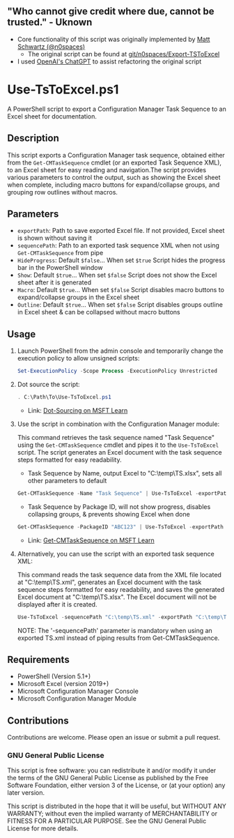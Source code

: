 ## "Who cannot give credit where due, cannot be trusted." - Uknown
- Core functionality of this script was originally implemented by [Matt Schwartz (@n0spaces)](https://github.com/n0spaces)
    - The original script can be found at [git/n0spaces/Export-TSToExcel](https://github.com/n0spaces/Export-TSToExcel/tree/main)
- I used [OpenAI's ChatGPT](https://chat.openai.com/) to assist refactoring the original script

# Use-TsToExcel.ps1

A PowerShell script to export a Configuration Manager Task Sequence to an Excel sheet for documentation.

## Description

This script exports a Configuration Manager task sequence, obtained either from the `Get-CMTaskSequence` cmdlet (or an exported Task Sequence XML), to an Excel sheet for easy reading and navigation.The script provides various parameters to control the output, such as showing the Excel sheet when complete, including macro buttons for expand/collapse groups, and grouping row outlines without macros.

## Parameters

- `exportPath`: Path to save exported Excel file. If not provided, Excel sheet is shown without saving it
- `sequencePath`: Path to an exported task sequence XML when not using `Get-CMTaskSequence` from pipe
- `HideProgress`: Default `$false`... When set `$true` Script hides the progress bar in the PowerShell window
- `Show`: Default `$true`... When set `$false` Script does not show the Excel sheet after it is generated
- `Macro`: Default `$true`... When set `$false` Script disables macro buttons to expand/collapse groups in the Excel sheet
- `Outline`: Default `$true`... When set `$false` Script disables groups outline in Excel sheet & can be collapsed without macro buttons

## Usage

1. Launch PowerShell from the admin console and temporarily change the execution policy to allow unsigned scripts:

    ```powershell
    Set-ExecutionPolicy -Scope Process -ExecutionPolicy Unrestricted
    ```

2. Dot source the script:

    ```powershell
    . C:\Path\To\Use-TsToExcel.ps1
    ```
    - Link: [Dot-Sourcing on MSFT Learn](https://learn.microsoft.com/en-us/powershell/module/microsoft.powershell.core/about/about_scripts?view=powershell-7.3#script-scope-and-dot-sourcing)
    
3. Use the script in combination with the Configuration Manager module:

   This command retrieves the task sequence named "Task Sequence" using the `Get-CMTaskSequence` cmdlet and pipes it to the `Use-TsToExcel` script.
   The script generates an Excel document with the task sequence steps formatted for easy readability.

   - Task Sequence by Name, output Excel to "C:\temp\TS.xlsx", sets all other parameters to default
   
    ```powershell
    Get-CMTaskSequence -Name "Task Sequence" | Use-TsToExcel -exportPath "C:\temp\TS.xlsx"
    ```
   - Task Sequence by Package ID, will not show progress, disables collapsing groups, & prevents showing Excel when done
   
    ```powershell
    Get-CMTaskSequence -PackageID "ABC123" | Use-TsToExcel -exportPath "C:\temp\TS.xlsx" -HideProgress $true -Macro $false -Show $false
    ```
    - Link: [Get-CMTaskSequence on MSFT Learn](https://learn.microsoft.com/en-us/powershell/module/configurationmanager/get-cmtasksequence?view=sccm-ps)
5. Alternatively, you can use the script with an exported task sequence XML:

   This command reads the task sequence data from the XML file located at "C:\temp\TS.xml", generates an Excel document with the task sequence steps formatted for easy readability, and saves the generated Excel document at "C:\temp\TS.xlsx". The Excel document will not be displayed after it is created.
   
    ```powershell
    Use-TsToExcel -sequencePath "C:\temp\TS.xml" -exportPath "C:\temp\TS.xlsx"
    ```
   NOTE: The '-sequencePath' parameter is mandatory when using an exported TS.xml instead of piping results from Get-CMTaskSequence.

## Requirements

- PowerShell (Version 5.1+)
- Microsoft Excel (version 2019+)
- Microsoft Configuration Manager Console
- Microsoft Configuration Manager Module

## Contributions

Contributions are welcome. Please open an issue or submit a pull request.

### GNU General Public License
This script is free software: you can redistribute it and/or modify
it under the terms of the GNU General Public License as published by
the Free Software Foundation, either version 3 of the License, or
(at your option) any later version.

This script is distributed in the hope that it will be useful,
but WITHOUT ANY WARRANTY; without even the implied warranty of
MERCHANTABILITY or FITNESS FOR A PARTICULAR PURPOSE.  See the
GNU General Public License for more details.
